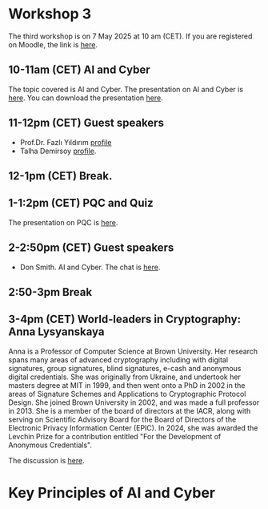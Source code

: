 # Workshop 3

The third workshop is on 7 May 2025 at 10 am (CET). If you are registered on Moodle, the link is [here](https://moodlecommunity.napier.ac.uk/course/view.php?id=960).

## 10-11am (CET) AI and Cyber

The topic covered is AI and Cyber. The presentation on AI and Cyber is [here](https://www.youtube.com/watch?v=k20AD736OAs). You can download the presentation [here](https://asecuritysite.com/workshop_03_ai.pdf).

## 11-12pm (CET) Guest speakers

* Prof.Dr. Fazlı Yıldırım [profile](https://www.linkedin.com/in/fazl%C4%B1-y%C4%B1ld%C4%B1r%C4%B1m-07961140/)
* Talha Demirsoy [profile](https://www.linkedin.com/in/talha-demirsoy/).
 
## 12-1pm (CET) Break.

## 1-1:2pm (CET) PQC and Quiz
The presentation on PQC is [here](https://www.youtube.com/watch?v=GWlJIHZaXGw).

## 2-2:50pm (CET) Guest speakers

* Don Smith. AI and Cyber. The chat is [here](https://www.youtube.com/watch?v=zGkOT-bkkuo).

## 2:50-3pm Break
 
## 3-4pm (CET) World-leaders in Cryptography: Anna Lysyanskaya
Anna is a Professor of Computer Science at Brown University. Her research spans many areas of advanced cryptography including with digital signatures, group signatures, blind signatures, e-cash and anonymous digital credentials. She was originally from Ukraine, and undertook her masters degree at MIT in 1999, and then went onto a PhD in 2002 in the areas of Signature Schemes and Applications to Cryptographic Protocol Design. She joined Brown University in 2002, and was made a full professor in 2013. She is a member of the board of directors at the IACR, along with serving  on Scientific Advisory Board for the Board of Directors of the Electronic Privacy Information Center (EPIC). In 2024, she was awarded the Levchin Prize for a contribution entitled "For the Development of Anonymous Credentials".

The discussion is [here](https://www.youtube.com/watch?v=o6bq-eMgTBI).

# Key Principles of AI and Cyber






